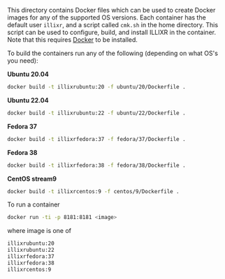 This directory contains Docker files which can be used to create Docker images for any of the supported OS versions.
Each container has the default user `illixr`, and a script called `cmk.sh` in the home directory. This script can be used to configure, build, and install ILLIXR in the container.
Note that this requires [Docker](https://docker.com) to be installed.

To build the containers run any of the following (depending on what OS's you need):

**Ubuntu 20.04**
```bash
docker build -t illixrubuntu:20 -f ubuntu/20/Dockerfile .
```

**Ubuntu 22.04**
```bash
docker build -t illixrubuntu:22 -f ubuntu/22/Dockerfile .
```

**Fedora 37**
```bash
docker build -t illixrfedora:37 -f fedora/37/Dockerfile .
```

**Fedora 38**
```bash
docker build -t illixrfedora:38 -f fedora/38/Dockerfile .
```

**CentOS stream9**
```bash
docker build -t illixrcentos:9 -f centos/9/Dockerfile .
```

To run a container
```bash
docker run -ti -p 8181:8181 <image>
```

where image is one of
```bash
illixrubuntu:20
illixrubuntu:22
illixrfedora:37
illixrfedora:38
illixrcentos:9
```